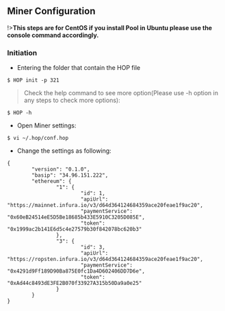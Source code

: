 ## Miner Configuration <!-- {docsify-ignore} -->

!>**This steps are for CentOS if you install Pool in Ubuntu please use the console command accordingly.**


### Initiation <!-- {docsify-ignore} -->

+ Entering the folder that contain the HOP file

```console
$ HOP init -p 321
```

>Check the help command to see more option(Please use -h option in any steps to check more options):

```console
$ HOP -h
```

+ Open Miner settings:

```console
$ vi ~/.hop/conf.hop
```

+ Change the settings as following:

```
{
        "version": "0.1.0",
        "basip": "34.96.151.222",
        "ethereum": {
                "1": {
                        "id": 1,
                        "apiUrl": "https://mainnet.infura.io/v3/d64d364124684359ace20feae1f9ac20",
                        "paymentService": "0x60eB24514eE5D5Be18685b433E5910C3205D085E",
                        "token": "0x1999ac2b141E6d5c4e27579b30f842078bc620b3"
                },
                "3": {
                        "id": 3,
                        "apiUrl": "https://ropsten.infura.io/v3/d64d364124684359ace20feae1f9ac20",
                        "paymentService": "0x4291d9Ff189D90Ba875E0fc1Da4D602406DD7D6e",
                        "token": "0xAd44c8493dE3FE2B070f33927A315b50Da9a0e25"
                }
        }
}
```